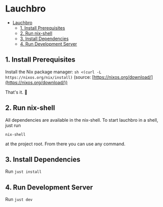# Lauchbro

- [Lauchbro](#lauchbro)
  - [1. Install Prerequisites](#1-install-prerequisites)
  - [2. Run nix-shell](#2-run-nix-shell)
  - [3. Install Dependencies](#3-install-dependencies)
  - [4. Run Development Server](#4-run-development-server)


## 1. Install Prerequisites

Install the Nix package manager: `sh <(curl -L https://nixos.org/nix/install)` (source: [https://nixos.org/download/](https://nixos.org/download/))

That's it. 🤯

## 2. Run nix-shell

All dependencies are available in the nix-shell. To start lauchbro in a shell, just run

`nix-shell` 

at the project root. From there you can use any command.

## 3. Install Dependencies

Run `just install`

## 4. Run Development Server

Run `just dev`

